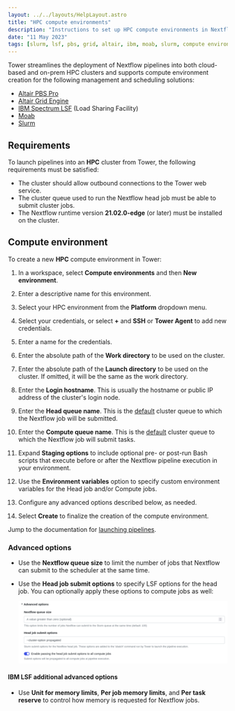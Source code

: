 ```yaml
---
layout: ../../layouts/HelpLayout.astro
title: "HPC compute environments"
description: "Instructions to set up HPC compute environments in Nextflow Tower"
date: "11 May 2023"
tags: [slurm, lsf, pbs, grid, altair, ibm, moab, slurm, compute environment]
---
```


Tower streamlines the deployment of Nextflow pipelines into both cloud-based and on-prem HPC clusters and supports compute environment creation for the following management and scheduling solutions:

- [Altair PBS Pro](https://www.altair.com/pbs-professional/)
- [Altair Grid Engine](https://www.altair.com/grid-engine/)
- [IBM Spectrum LSF](https://www.ibm.com/products/hpc-workload-management/details) (Load Sharing Facility)
- [Moab](http://docs.adaptivecomputing.com/suite/8-0/basic/help.htm#topics/moabWorkloadManager/topics/intro/productOverview.htm)
- [Slurm](https://slurm.schedmd.com/overview.html)


## Requirements

To launch pipelines into an **HPC** cluster from Tower, the following requirements must be satisfied:

- The cluster should allow outbound connections to the Tower web service.
- The cluster queue used to run the Nextflow head job must be able to submit cluster jobs.
- The Nextflow runtime version **21.02.0-edge** (or later) must be installed on the cluster.

## Compute environment

To create a new **HPC** compute environment in Tower:

1. In a workspace, select **Compute environments** and then **New environment**.

2. Enter a descriptive name for this environment.

3. Select your HPC environment from the **Platform** dropdown menu.

4. Select your credentials, or select **+** and **SSH** or **Tower Agent** to add new credentials.

5. Enter a name for the credentials.

6. Enter the absolute path of the **Work directory** to be used on the cluster.

7. Enter the absolute path of the **Launch directory** to be used on the cluster. If omitted, it will be the same as the work directory.

8. Enter the **Login hostname**. This is usually the hostname or public IP address of the cluster's login node.

9. Enter the **Head queue name**. This is the [default](https://www.nextflow.io/docs/latest/process.html#queue) cluster queue to which the Nextflow job will be submitted.

10. Enter the **Compute queue name**. This is the [default](https://www.nextflow.io/docs/latest/process.html#queue) cluster queue to which the Nextflow job will submit tasks.

11. Expand **Staging options** to include optional pre- or post-run Bash scripts that execute before or after the Nextflow pipeline execution in your environment. 

12. Use the **Environment variables** option to specify custom environment variables for the Head job and/or Compute jobs.

13. Configure any advanced options described below, as needed.

14. Select **Create** to finalize the creation of the compute environment.

Jump to the documentation for [launching pipelines](../launch/launchpad.md).

### Advanced options

- Use the **Nextflow queue size** to limit the number of jobs that Nextflow can submit to the scheduler at the same time.

- Use the **Head job submit options** to specify LSF options for the head job. You can optionally apply these options to compute jobs as well:

  ![](_images/head_job_propagation.png)

#### IBM LSF additional advanced options

- Use **Unit for memory limits**, **Per job memory limits**, and **Per task reserve** to control how memory is requested for Nextflow jobs.